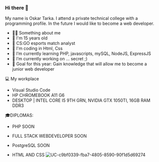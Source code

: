 ### Hi there 👋
My name is Oskar Tarka. I attend a private technical college with a programming profile. In the future I would like to become a web developer.

- 💁‍♂️ Something about me
- 👦 I'm 15 years old
- 🎂 CS:GO esports match analyst
- 🌱 I'm coding in Html, Css
- 🌱 I’m currently learning PHP, javascripts, mySQL, NodeJS, ExpressJS
- 🔭 I’m currently working on ... secret ;)
- 🎯 Goal for this year: Gain knowledge that will allow me to become a junior web developer

💻 My workplace
- Visual Studio Code
- HP CHROMEBOOK A11 G6
- DESKTOP | INTEL CORE I5 9TH GRN, NVIDIA GTX 1050TI, 16GB RAM DDR3

🎓DIPLOMAS:

- PHP
SOON

- FULL STACK WEBDEVELOPER
SOON

- PostgreSQL
SOON

- HTML AND CSS
![UC-c9bf0339-fba7-4805-8590-90f1d5d69274](https://user-images.githubusercontent.com/93466171/223814332-65cd6393-054e-4e54-8e7d-889abe44e73e.jpg)
